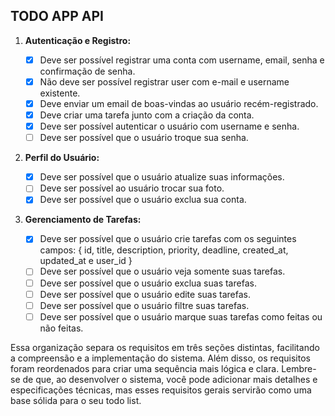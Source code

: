 ## TODO APP API

1. **Autenticação e Registro:**

   - [x] Deve ser possível registrar uma conta com username, email, senha e confirmação de senha.
   - [x] Não deve ser possível registrar user com e-mail e username existente.
   - [x] Deve enviar um email de boas-vindas ao usuário recém-registrado.
   - [x] Deve criar uma tarefa junto com a criação da conta.
   - [x] Deve ser possível autenticar o usuário com username e senha.
   - [ ] Deve ser possível que o usuário troque sua senha.

2. **Perfil do Usuário:**

   - [x] Deve ser possível que o usuário atualize suas informações.
   - [ ] Deve ser possível ao usuário trocar sua foto.
   - [x] Deve ser possível que o usuário exclua sua conta.

3. **Gerenciamento de Tarefas:**
   - [x] Deve ser possível que o usuário crie tarefas com os seguintes campos: {
         id, title, description, priority, deadline, created_at, updated_at e user_id
         }
   - [ ] Deve ser possível que o usuário veja somente suas tarefas.
   - [ ] Deve ser possível que o usuário exclua suas tarefas.
   - [ ] Deve ser possível que o usuário edite suas tarefas.
   - [ ] Deve ser possível que o usuário filtre suas tarefas.
   - [ ] Deve ser possível que o usuário marque suas tarefas como feitas ou não feitas.

Essa organização separa os requisitos em três seções distintas, facilitando a compreensão e a implementação do sistema. Além disso, os requisitos foram reordenados para criar uma sequência mais lógica e clara. Lembre-se de que, ao desenvolver o sistema, você pode adicionar mais detalhes e especificações técnicas, mas esses requisitos gerais servirão como uma base sólida para o seu todo list.
